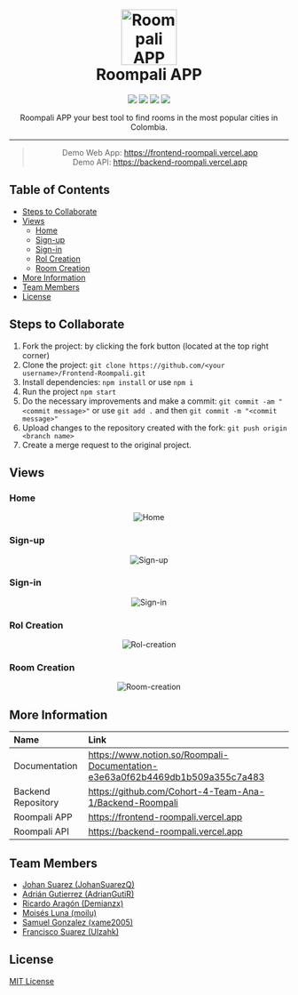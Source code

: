 <h1 align="center">
    <img alt="Roompali APP" src="https://roompali-bucket-s3.s3-us-west-1.amazonaws.com/roompali-icon.png" width="100">
  <br>Roompali APP <br>
</h1>
<p align="center"><p>
<div align="center">
    <img src="https://img.shields.io/badge/React-16.13.1-blue">
    <img src="https://img.shields.io/badge/Node sass-5.9.24-blueviolet">
    <img src="https://img.shields.io/badge/axios-0.20.0-black">
    <img src="https://img.shields.io/badge/Slick carousel-1.8.1-lightblue">
</div>

<p align="center">Roompali APP your best tool to find rooms in the most popular cities in Colombia.</p>

---

<div align="center">
    
> Demo Web App: https://frontend-roompali.vercel.app   
> Demo API: https://backend-roompali.vercel.app  

</div>

## Table of Contents

- [Steps to Collaborate](#steps-to-collaborate)
- [Views](#views)
  - [Home](#home)
  - [Sign-up](#sign-up)
  - [Sign-in](#sign-in)
  - [Rol Creation](#rol-creation)
  - [Room Creation](#room-creation)
- [More Information](#more-information)
- [Team Members](#team-members)
- [License](#license)

## Steps to Collaborate

1. Fork the project: by clicking the fork button (located at the top right corner)
2. Clone the project: `git clone https://github.com/<your username>/Frontend-Roompali.git`
3. Install dependencies: `npm install` or use `npm i`
4. Run the project `npm start`
5. Do the necessary improvements and make a commit: `git commit -am "<commit message>"` or use `git add .` and then `git commit -m "<commit message>"`
6. Upload changes to the repository created with the fork: `git push origin <branch name>`
7. Create a merge request to the original project.

## Views

### Home
<div align="center">
    <img alt="Home" src="https://roompali-bucket-s3.s3-us-west-1.amazonaws.com/home.png">
</div>

### Sign-up

<div align="center">
    <img alt="Sign-up" src="https://roompali-bucket-s3.s3-us-west-1.amazonaws.com/sign-up-2.png">
</div>


### Sign-in

<div align="center">
    <img alt="Sign-in" src="https://roompali-bucket-s3.s3-us-west-1.amazonaws.com/sign-in.png">
</div>

### Rol Creation

<div align="center">
    <img alt="Rol-creation" src="https://roompali-bucket-s3.s3-us-west-1.amazonaws.com/host-creation.png">
</div>

### Room Creation

<div align="center">
    <img alt="Room-creation" src="https://roompali-bucket-s3.s3-us-west-1.amazonaws.com/room-creation.png">
</div>

## More Information

| Name                | Link                                                                          |
| :------------------ | :---------------------------------------------------------------------------- |
| Documentation        | https://www.notion.so/Roompali-Documentation-e3e63a0f62b4469db1b509a355c7a483 |
| Backend Repository  | https://github.com/Cohort-4-Team-Ana-1/Backend-Roompali                       |
| Roompali APP        | https://frontend-roompali.vercel.app                                          |
| Roompali API        | https://backend-roompali.vercel.app                                           |


## Team Members

- [Johan Suarez (JohanSuarezQ)](https://github.com/JohanSuarezQ)
- [Adrián Gutierrez (AdrianGutiR)](https://github.com/AdrianGutiR)
- [Ricardo Aragón (Demianzx)](https://github.com/Demianzx)
- [Moisés Luna (moilu)](https://github.com/moilu)
- [Samuel Gonzalez (xame2005)](https://github.com/xame2005)
- [Francisco Suarez (Ulzahk)](https://github.com/Ulzahk)

## License

[MIT License](https://github.com/Cohort-4-Team-Ana-1/Frontend-Roompali/blob/development/LICENSE)
